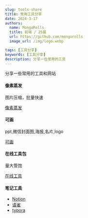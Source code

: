 ```yaml
---
slug: tools-share
title: 常用工具分享
date: 2024-3-17
authors:
  name: MongoRolls
  title: 前端 / 25届
  url: https://github.com/mongorolls
  image_url: /img/logo.webp

tags: [工具分享]
keywords: [工具分享]
description: 分享一些常用的工具
---
```


分享一些常用的工具和网站

<!-- truncate -->

#### 像素蒸发

图片压缩，批量快速

[像素蒸发](https://moonvy.com/apps/PxEvapo/)

#### 可画

ppt,微信封面图,海报,名片,logo

[可画](https://www.canva.cn/)

#### 在线工具包

量大管饱

[在线工具](https://tool.lu/)

#### 笔记工具

- [Notion](https://www.notion.so/)
- [语雀](https://www.yuque.com/)
- [typora](https://www.typora.io/)
